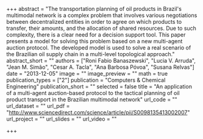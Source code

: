 +++
abstract = "The transportation planning of oil products in Brazil's multimodal network is a complex problem that involves various negotiations between decentralized entities in order to agree on which products to transfer, their amounts, and the allocation of shared resources. Due to such complexity, there is a clear need for a decision support tool. This paper presents a model for solving this problem based on a new multi-agent auction protocol. The developed model is used to solve a real scenario of the Brazilian oil supply chain in a multi-level topological approach."
abstract_short = ""
authors = ["Roni Fabio Banaszewski", "Lucia V. Arruda", "Jean M. Simão", "Cesar A. Tacla", "Ana Barbosa Póvoa", "Susana Relvas"]
date = "2013-12-05"
image = ""
image_preview = ""
math = true
publication_types = ["2"]
publication = "Computers & Chemical Engineering"
publication_short = ""
selected = false
title = "An application of a multi-agent auction-based protocol to the tactical planning of oil product transport in the Brazilian multimodal network"
url_code = ""
url_dataset = ""
url_pdf = "http://www.sciencedirect.com/science/article/pii/S0098135413002007"
url_project = ""
url_slides = ""
url_video = ""

+++
